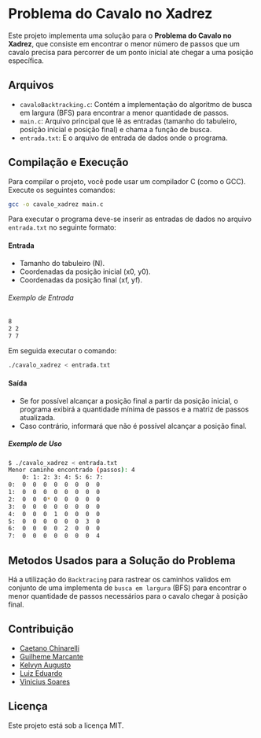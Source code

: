 # Problema do Cavalo no Xadrez

Este projeto implementa uma solução para o **Problema do Cavalo no Xadrez**, que consiste em encontrar o menor número de passos que um cavalo precisa para percorrer de um ponto inicial ate chegar a uma posição específica.

## Arquivos

- `cavaloBacktracking.c`: Contém a implementação do algoritmo de busca em largura (BFS) para encontrar a menor quantidade de passos.
- `main.c`: Arquivo principal que lê as entradas (tamanho do tabuleiro, posição inicial e posição final) e chama a função de busca.
- `entrada.txt`: E o arquivo de entrada de dados onde o programa.


## Compilação e Execução

Para compilar o projeto, você pode usar um compilador C (como o GCC). Execute os seguintes comandos:

```bash
gcc -o cavalo_xadrez main.c
```
Para executar o programa deve-se inserir as entradas de dados no arquivo `entrada.txt` no seguinte formato:
#### Entrada
  - Tamanho do tabuleiro (N).
  - Coordenadas da posição inicial (x0, y0).
  - Coordenadas da posição final (xf, yf).
###### Exemplo de Entrada
```bash 
8
2 2
7 7
```
  
Em seguida executar o comando:
```bash 
./cavalo_xadrez < entrada.txt
```
#### Saída
- Se for possível alcançar a posição final a partir da posição inicial, o programa exibirá a quantidade mínima de passos e a matriz de passos atualizada.
- Caso contrário, informará que não é possível alcançar a posição final.
##### Exemplo de Uso
```bash
$ ./cavalo_xadrez < entrada.txt
Menor caminho encontrado (passos): 4
    0: 1: 2: 3: 4: 5: 6: 7: 
0:  0  0  0  0  0  0  0  0 
1:  0  0  0  0  0  0  0  0 
2:  0  0  0* 0  0  0  0  0 
3:  0  0  0  0  0  0  0  0 
4:  0  0  0  1  0  0  0  0 
5:  0  0  0  0  0  0  3  0 
6:  0  0  0  0  2  0  0  0 
7:  0  0  0  0  0  0  0  4 

```
## Metodos Usados para a Solução do Problema
Há a utilização do `Backtracing` para rastrear os caminhos validos em conjunto de uma implementa de `busca em largura` (BFS) para encontrar o menor quantidade de passos necessários para o cavalo chegar à posição final.

## Contribuição
- [Caetano Chinarelli](https://github.com/Axiom03)
- [Guilheme Marcante](https://github.com/GuilhermeMarcante)
- [Kelvyn Augusto](https://github.com/kelvynnonato)
- [Luiz Eduardo](https://github.com/LupizI)
- [Vinicius Soares](https://github.com/vncs-srs)

## Licença
Este projeto está sob a licença MIT.